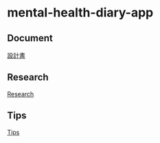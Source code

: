 # mental-health-diary-app

## Document

[設計書](https://github.com/betashort/mental-health-diary-app/blob/main/design/design.md)

## Research

[Research](https://github.com/betashort/mental-health-diary-app/blob/main/design/research/research.md)

## Tips

[Tips](https://github.com/betashort/mental-health-diary-app/blob/main/design/tips.md)